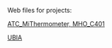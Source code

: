 
Web files for projects:

[ATC_MiThermometer, MHO_C401](https://github.com/pvvx/ATC_MiThermometer)

[UBIA](https://github.com/pvvx/UBIA)




